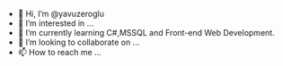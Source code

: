 - 👋 Hi, I’m @yavuzeroglu
- 👀 I’m interested in ...
- 🌱 I’m currently learning C#,MSSQL and Front-end Web Development.
- 💞️ I’m looking to collaborate on ...
- 📫 How to reach me ...

<!---
yavuzeroglu/yavuzeroglu is a ✨ special ✨ repository because its `README.md` (this file) appears on your GitHub profile.
You can click the Preview link to take a look at your changes.
--->
